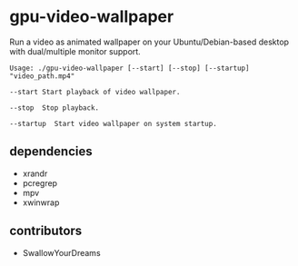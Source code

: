 # gpu-video-wallpaper

Run a video as animated wallpaper on your Ubuntu/Debian-based desktop with dual/multiple monitor support.

````
Usage: ./gpu-video-wallpaper [--start] [--stop] [--startup] "video_path.mp4"

--start Start playback of video wallpaper. 

--stop  Stop playback.

--startup  Start video wallpaper on system startup.
````

## dependencies

- xrandr
- pcregrep
- mpv
- xwinwrap

## contributors
- SwallowYourDreams
